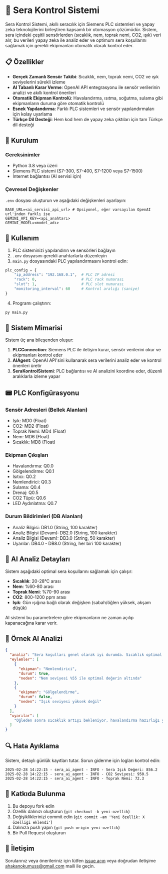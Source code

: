 # 🌱 Sera Kontrol Sistemi

Sera Kontrol Sistemi, akıllı seracılık için Siemens PLC sistemleri ve yapay zeka teknolojilerini birleştiren kapsamlı bir otomasyon çözümüdür. Sistem, sera içindeki çeşitli sensörlerden (sıcaklık, nem, toprak nemi, CO2, ışık) veri alır, bu verileri yapay zeka ile analiz eder ve optimum sera koşullarını sağlamak için gerekli ekipmanları otomatik olarak kontrol eder.

## 📋 Özellikler

- **Gerçek Zamanlı Sensör Takibi**: Sıcaklık, nem, toprak nemi, CO2 ve ışık seviyelerini sürekli izleme
- **AI Tabanlı Karar Verme**: OpenAI API entegrasyonu ile sensör verilerinin analizi ve akıllı kontrol önerileri
- **Otomatik Ekipman Kontrolü**: Havalandırma, ısıtma, soğutma, sulama gibi ekipmanların duruma göre otomatik kontrolü
- **Esnek Yapılandırma**: Farklı PLC sistemleri ve sensör yapılandırmaları için kolay uyarlama
- **Türkçe Dil Desteği**: Hem kod hem de yapay zeka çıktıları için tam Türkçe dil desteği

## 🔧 Kurulum

### Gereksinimler

- Python 3.8 veya üzeri
- Siemens PLC sistemi (S7-300, S7-400, S7-1200 veya S7-1500)
- İnternet bağlantısı (AI servisi için)

### Çevresel Değişkenler

`.env` dosyası oluşturun ve aşağıdaki değişkenleri ayarlayın:

```
BASE_URL=<ai_servisi_api_url> # Opsiyonel, eğer varsayılan OpenAI url'inden farklı ise
GEMINI_API_KEY=<api_anahtarı>
GEMINI_MODEL=<model_adı>
```

## 🚀 Kullanım

1. PLC sisteminizi yapılandırın ve sensörleri bağlayın
2. `.env` dosyasını gerekli anahtarlarla düzenleyin
3. `main.py` dosyasındaki PLC yapılandırmasını kontrol edin:

```python
plc_config = {
    "ip_address": "192.168.0.1",  # PLC IP adresi
    "rack": 0,                    # PLC rack numarası
    "slot": 1,                    # PLC slot numarası
    "monitoring_interval": 60     # Kontrol aralığı (saniye)
}
```

4. Programı çalıştırın:

```bash
py main.py
```

## 🧩 Sistem Mimarisi

Sistem üç ana bileşenden oluşur:

1. **PLCConnection**: Siemens PLC ile iletişim kurar, sensör verilerini okur ve ekipmanları kontrol eder
2. **AIAgent**: OpenAI API'sini kullanarak sera verilerini analiz eder ve kontrol önerileri üretir
3. **SeraKontrolSistemi**: PLC bağlantısı ve AI analizini koordine eder, düzenli aralıklarla izleme yapar

## 📟 PLC Konfigürasyonu

### Sensör Adresleri (Bellek Alanları)

- Işık: MD0 (Float)
- CO2: MD2 (Float)
- Toprak Nemi: MD4 (Float)
- Nem: MD6 (Float)
- Sıcaklık: MD8 (Float)

### Ekipman Çıkışları

- Havalandırma: Q0.0
- Gölgelendirme: Q0.1
- Isıtıcı: Q0.2
- Nemlendirici: Q0.3
- Sulama: Q0.4
- Drenaj: Q0.5
- CO2 Tüpü: Q0.6
- LED Aydınlatma: Q0.7

### Durum Bildirimleri (DB Alanları)

- Analiz Bilgisi: DB1.0 (String, 100 karakter)
- Analiz Bilgisi (Devam): DB2.0 (String, 100 karakter)
- Analiz Bilgisi (Devam): DB3.0 (String, 50 karakter)
- Uyarılar: DB4.0 - DB8.0 (String, her biri 100 karakter)

## 🤖 AI Analiz Detayları

Sistem aşağıdaki optimal sera koşullarını sağlamak için çalışır:

- **Sıcaklık**: 20-28°C arası
- **Nem**: %60-80 arası
- **Toprak Nemi**: %70-90 arası
- **CO2**: 800-1200 ppm arası
- **Işık**: Gün ışığına bağlı olarak değişken (sabah/öğlen yüksek, akşam düşük)

AI sistemi bu parametrelere göre ekipmanların ne zaman açılıp kapanacağına karar verir.

## 📝 Örnek AI Analizi

```json
{
  "analiz": "Sera koşulları genel olarak iyi durumda. Sıcaklık optimal aralıkta, nem biraz düşük, CO2 seviyesi normal.",
  "eylemler": [
    {
      "ekipman": "Nemlendirici",
      "durum": true,
      "neden": "Nem seviyesi %55 ile optimal değerin altında"
    },
    {
      "ekipman": "Gölgelendirme",
      "durum": false,
      "neden": "Işık seviyesi yüksek değil"
    }
  ],
  "uyarılar": [
    "Öğleden sonra sıcaklık artışı bekleniyor, havalandırma hazırlığı yapılmalı"
  ]
}
```

## 🔍 Hata Ayıklama

Sistem, detaylı günlük kayıtları tutar. Sorun giderme için logları kontrol edin:

```
2025-02-28 14:22:15 - sera_ai_agent - INFO - Sera Işık Değeri: 856.2
2025-02-28 14:22:15 - sera_ai_agent - INFO - CO2 Seviyesi: 950.5
2025-02-28 14:22:15 - sera_ai_agent - INFO - Toprak Nemi: 72.3
```

## 🤝 Katkıda Bulunma

1. Bu depoyu fork edin
2. Özellik dalınızı oluşturun (`git checkout -b yeni-ozellik`)
3. Değişikliklerinizi commit edin (`git commit -am 'Yeni özellik: X özelliği eklendi'`)
4. Dalınıza push yapın (`git push origin yeni-ozellik`)
5. Bir Pull Request oluşturun

## 👥 İletişim

Sorularınız veya önerileriniz için lütfen [issue açın](https://github.com/kullaniciadi/sera-kontrol-sistemi/issues) veya doğrudan iletişime ahakanokumuss@gmail.com maili ile geçin.
